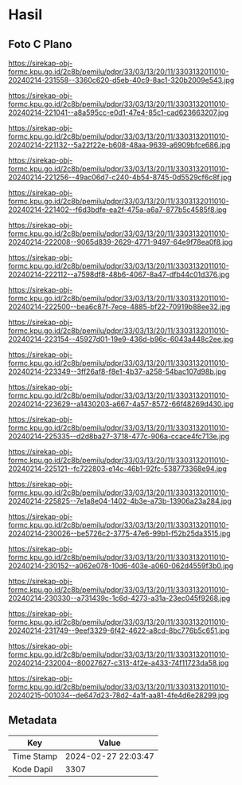# Hasil

## Foto C Plano

https://sirekap-obj-formc.kpu.go.id/2c8b/pemilu/pdpr/33/03/13/20/11/3303132011010-20240214-231558--3360c620-d5eb-40c9-8ac1-320b2009e543.jpg

https://sirekap-obj-formc.kpu.go.id/2c8b/pemilu/pdpr/33/03/13/20/11/3303132011010-20240214-221041--a8a595cc-e0d1-47e4-85c1-cad623663207.jpg

https://sirekap-obj-formc.kpu.go.id/2c8b/pemilu/pdpr/33/03/13/20/11/3303132011010-20240214-221132--5a22f22e-b608-48aa-9639-a6909bfce686.jpg

https://sirekap-obj-formc.kpu.go.id/2c8b/pemilu/pdpr/33/03/13/20/11/3303132011010-20240214-221256--49ac06d7-c240-4b54-8745-0d5529cf6c8f.jpg

https://sirekap-obj-formc.kpu.go.id/2c8b/pemilu/pdpr/33/03/13/20/11/3303132011010-20240214-221402--f6d3bdfe-ea2f-475a-a6a7-877b5c4585f8.jpg

https://sirekap-obj-formc.kpu.go.id/2c8b/pemilu/pdpr/33/03/13/20/11/3303132011010-20240214-222008--9065d839-2629-4771-9497-64e9f78ea0f8.jpg

https://sirekap-obj-formc.kpu.go.id/2c8b/pemilu/pdpr/33/03/13/20/11/3303132011010-20240214-222112--a7598df8-48b6-4067-8a47-dfb44c01d376.jpg

https://sirekap-obj-formc.kpu.go.id/2c8b/pemilu/pdpr/33/03/13/20/11/3303132011010-20240214-222500--bea6c87f-7ece-4885-bf22-70919b88ee32.jpg

https://sirekap-obj-formc.kpu.go.id/2c8b/pemilu/pdpr/33/03/13/20/11/3303132011010-20240214-223154--45927d01-19e9-436d-b96c-6043a448c2ee.jpg

https://sirekap-obj-formc.kpu.go.id/2c8b/pemilu/pdpr/33/03/13/20/11/3303132011010-20240214-223349--3ff26af8-f8e1-4b37-a258-54bac107d98b.jpg

https://sirekap-obj-formc.kpu.go.id/2c8b/pemilu/pdpr/33/03/13/20/11/3303132011010-20240214-223629--a1430203-a667-4a57-8572-66f48269d430.jpg

https://sirekap-obj-formc.kpu.go.id/2c8b/pemilu/pdpr/33/03/13/20/11/3303132011010-20240214-225335--d2d8ba27-3718-477c-906a-ccace4fc713e.jpg

https://sirekap-obj-formc.kpu.go.id/2c8b/pemilu/pdpr/33/03/13/20/11/3303132011010-20240214-225121--fc722803-e14c-46b1-92fc-538773368e94.jpg

https://sirekap-obj-formc.kpu.go.id/2c8b/pemilu/pdpr/33/03/13/20/11/3303132011010-20240214-225825--7e1a8e04-1402-4b3e-a73b-13906a23a284.jpg

https://sirekap-obj-formc.kpu.go.id/2c8b/pemilu/pdpr/33/03/13/20/11/3303132011010-20240214-230026--be5726c2-3775-47e6-99b1-f52b25da3515.jpg

https://sirekap-obj-formc.kpu.go.id/2c8b/pemilu/pdpr/33/03/13/20/11/3303132011010-20240214-230152--a062e078-10d6-403e-a060-062d4559f3b0.jpg

https://sirekap-obj-formc.kpu.go.id/2c8b/pemilu/pdpr/33/03/13/20/11/3303132011010-20240214-230330--a731439c-1c6d-4273-a31a-23ec045f9268.jpg

https://sirekap-obj-formc.kpu.go.id/2c8b/pemilu/pdpr/33/03/13/20/11/3303132011010-20240214-231749--9eef3329-6f42-4622-a8cd-8bc776b5c651.jpg

https://sirekap-obj-formc.kpu.go.id/2c8b/pemilu/pdpr/33/03/13/20/11/3303132011010-20240214-232004--80027627-c313-4f2e-a433-74f11723da58.jpg

https://sirekap-obj-formc.kpu.go.id/2c8b/pemilu/pdpr/33/03/13/20/11/3303132011010-20240215-001034--de647d23-78d2-4a1f-aa81-4fe4d6e28299.jpg


## Metadata

| Key        | Value               |
| ---------- | ------------------- |
| Time Stamp | 2024-02-27 22:03:47 |
| Kode Dapil | 3307                |



